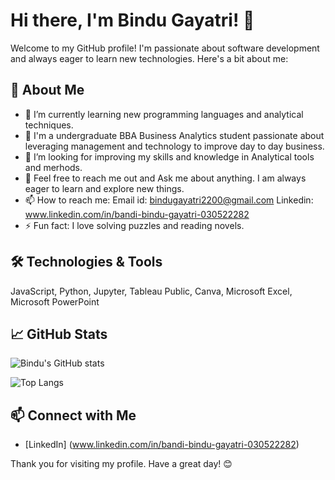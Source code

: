 # Hi there, I'm Bindu Gayatri! 👋

Welcome to my GitHub profile! I'm passionate about software development and always eager to learn new technologies. Here's a bit about me:

## 🚀 About Me

- 🌱 I’m currently learning new programming languages and analytical techniques.
- 💼 I'm a undergraduate BBA Business Analytics student passionate about leveraging management and technology to improve day to day business.
- 🤔 I’m looking for improving my skills and knowledge in Analytical tools and merhods.
- 💬 Feel free to reach me out and Ask me about anything. I am always eager to learn and explore new things.
- 📫 How to reach me:
Email id: bindugayatri2200@gmail.com
Linkedin: www.linkedin.com/in/bandi-bindu-gayatri-030522282
- ⚡ Fun fact: I love solving puzzles and reading novels.

## 🛠️ Technologies & Tools

JavaScript, Python, Jupyter, Tableau Public, Canva, Microsoft Excel, Microsoft PowerPoint 


## 📈 GitHub Stats

![Bindu's GitHub stats](https://github-readme-stats.vercel.app/api?username=bindugayatri02&show_icons=true&theme=radical)

![Top Langs](https://github-readme-stats.vercel.app/api/top-langs/?username=bindugayatri02&layout=compact&theme=radical)

## 📫 Connect with Me

- [LinkedIn]
(www.linkedin.com/in/bandi-bindu-gayatri-030522282)

Thank you for visiting my profile. Have a great day! 😊
